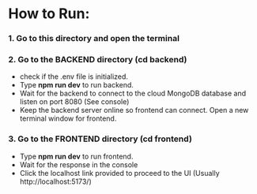 # How to Run:

### 1. Go to this directory and open the terminal

### 2. Go to the BACKEND directory (cd backend)

- check if the .env file is initialized.
- Type <strong>npm run dev</strong> to run backend.
- Wait for the backend to connect to the cloud MongoDB database and listen on port 8080 (See console)
- Keep the backend server online so frontend can connect. Open a new terminal window for frontend.

### 3. Go to the FRONTEND directory (cd frontend)

- Type <strong>npm run dev</strong> to run frontend.
- Wait for the response in the console
- Click the localhost link provided to proceed to the UI (Usually http://localhost:5173/)
